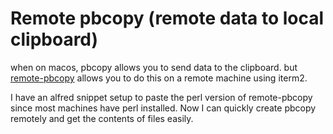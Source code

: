 # Remote pbcopy (remote data to local clipboard)

when on macos, pbcopy allows you to send data to the clipboard.  but [remote-pbcopy](https://github.com/skaji/remote-pbcopy-iterm2)  allows you
to do this on a remote machine using iterm2.  

I have an alfred snippet setup to paste the perl version of remote-pbcopy since most machines have perl installed.  Now I can quickly create pbcopy remotely
and get the contents of files easily.
